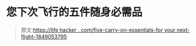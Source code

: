 # 您下次飞行的五件随身必需品

> 原文:[https://life hacker . com/five-carry-on-essentials-for your next-flight-1849053795](https://lifehacker.com/five-carry-on-essentials-for-your-next-flight-1849053795)
